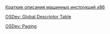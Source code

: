 
[Краткие описания машинных инструкций x86](https://www.felixcloutier.com/x86/) 

[OSDev: Global Descriptor Table](https://wiki.osdev.org/Global_Descriptor_Table)

[OSDev: Paging](https://wiki.osdev.org/Paging)

